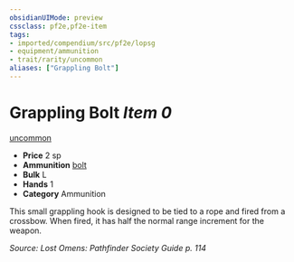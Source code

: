 ```yaml
---
obsidianUIMode: preview
cssclass: pf2e,pf2e-item
tags:
- imported/compendium/src/pf2e/lopsg
- equipment/ammunition
- trait/rarity/uncommon
aliases: ["Grappling Bolt"]
---
```

# Grappling Bolt *Item 0*  
[uncommon](uncommon.md)  

- **Price** 2 sp
- **Ammunition** [bolt](bolt.md)
- **Bulk** L
- **Hands** 1
- **Category** Ammunition

This small grappling hook is designed to be tied to a rope and fired from a crossbow. When fired, it has half the normal range increment for the weapon.

*Source: Lost Omens: Pathfinder Society Guide p. 114*